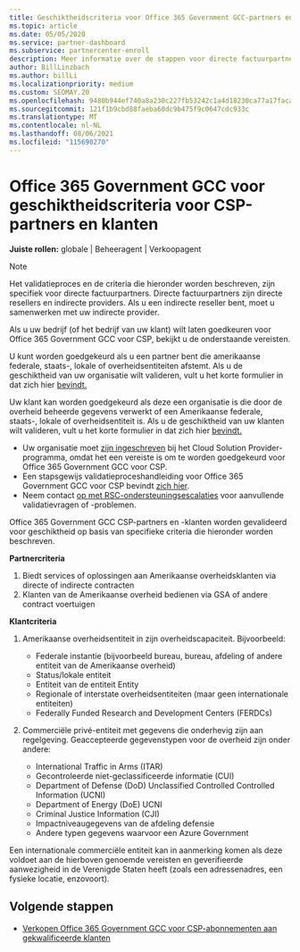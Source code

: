 ```yaml
---
title: Geschiktheidscriteria voor Office 365 Government GCC-partners en -klanten
ms.topic: article
ms.date: 05/05/2020
ms.service: partner-dashboard
ms.subservice: partnercenter-enroll
description: Meer informatie over de stappen voor directe factuurpartners (directe resellers, indirecte providers) om partners en klanten te valideren voor Office 365 Government GCC voor CSP.
author: BillLinzbach
ms.author: billLi
ms.localizationpriority: medium
ms.custom: SEOMAY.20
ms.openlocfilehash: 9480b944ef740a8a230c227fb53242c1a4d18230ca77a17facad5cfd3482ee4d
ms.sourcegitcommit: 121f1b9cbd88faeba60dc9b475f9c0647cdc933c
ms.translationtype: MT
ms.contentlocale: nl-NL
ms.lasthandoff: 08/06/2021
ms.locfileid: "115690270"
---
```

# <a name="office-365-government-gcc-for-csp-partner-and-customer-eligibility-criteria"></a>Office 365 Government GCC voor geschiktheidscriteria voor CSP-partners en klanten 

**Juiste rollen:** globale | Beheeragent | Verkoopagent

>[!NOTE]
>Het validatieproces en de criteria die hieronder worden beschreven, zijn specifiek voor directe factuurpartners. Directe factuurpartners zijn directe resellers en indirecte providers.  Als u een indirecte reseller bent, moet u samenwerken met uw indirecte provider.

Als u uw bedrijf (of het bedrijf van uw klant) wilt laten goedkeuren voor Office 365 Government GCC voor CSP, bekijkt u de onderstaande vereisten.

U kunt worden goedgekeurd als u een partner bent die amerikaanse federale, staats-, lokale of overheidsentiteiten afstemt. Als u de geschiktheid van uw organisatie wilt valideren, vult u het korte formulier in dat zich hier [bevindt.](https://products.office.com/government/eligibility-validation?ReqType=CSPPartner)

Uw klant kan worden goedgekeurd als deze een organisatie is die door de overheid beheerde gegevens verwerkt of een Amerikaanse federale, staats-, lokale of overheidsentiteit is. Als u de geschiktheid van uw klanten wilt valideren, vult u het korte formulier in dat zich hier [bevindt.](https://products.office.com/government/eligibility-validation?ReqType=CSPCustomer) 

-   Uw organisatie moet [zijn ingeschreven](https://partnercenter.microsoft.com/partner/cloud-solution-provider) bij het Cloud Solution Provider-programma, omdat het een vereiste is om te worden goedgekeurd voor Office 365 Government GCC voor CSP.
-   Een stapsgewijs validatieproceshandleiding voor Office 365 Government GCC voor CSP bevindt [zich hier](https://go.microsoft.com/fwlink/?linkid=2007323).
-   Neem contact [op met RSC-ondersteuningsescalaties](mailto:usgcce@microsoft.com) voor aanvullende validatievragen of -problemen.

Office 365 Government GCC CSP-partners en -klanten worden gevalideerd voor geschiktheid op basis van specifieke criteria die hieronder worden beschreven.

**Partnercriteria**
1.  Biedt services of oplossingen aan Amerikaanse overheidsklanten via directe of indirecte contracten
2.  Klanten van de Amerikaanse overheid bedienen via GSA of andere contract voertuigen

**Klantcriteria**
1.  Amerikaanse overheidsentiteit in zijn overheidscapaciteit. Bijvoorbeeld:
 
    -  Federale instantie (bijvoorbeeld bureau, bureau, afdeling of andere entiteit van de Amerikaanse overheid)
    -   Status/lokale entiteit 
    -   Entiteit van de entiteit Entity
    -   Regionale of interstate overheidsentiteiten (maar geen internationale entiteiten)
    -   Federally Funded Research and Development Centers (FERDCs)

2.  Commerciële privé-entiteit met gegevens die onderhevig zijn aan regelgeving. Geaccepteerde gegevenstypen voor de overheid zijn onder andere: 
    -   International Traffic in Arms (ITAR)
    -   Gecontroleerde niet-geclassificeerde informatie (CUI)
    -   Department of Defense (DoD) Unclassified Controlled Controlled Information (UCNI)
    -   Department of Energy (DoE) UCNI
    -   Criminal Justice Information (CJI)
    -   Impactniveaugegevens van de afdeling defensie
    -   Andere typen gegevens waarvoor een Azure Government

Een internationale commerciële entiteit kan in aanmerking komen als deze voldoet aan de hierboven genoemde vereisten en geverifieerde aanwezigheid in de Verenigde Staten heeft (zoals een adressenadres, een fysieke locatie, enzovoort).

## <a name="next-steps"></a>Volgende stappen

- [Verkopen Office 365 Government GCC voor CSP-abonnementen aan gekwalificeerde klanten](csp-gcc-overview.md)